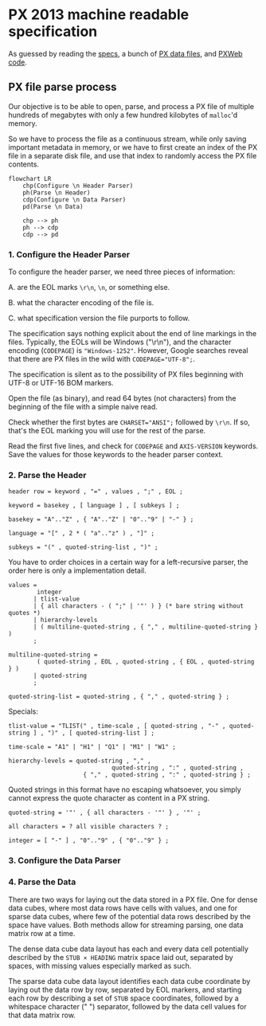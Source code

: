 # PX 2013 machine readable specification

As guessed by reading 
the [specs](https://www.scb.se/globalassets/vara-tjanster/px-programmen/px-file_format_specification_2013.pdf),
a bunch of [PX data files](https://github.com/search?q=AXIS-VERSION+KEYS+extension%3Apx&type=Code),
and [PXWeb code](https://github.com/statisticssweden/PCAxis.Core/blob/master/PCAxis.Core/Parsers/PXFileParser.vb).

## PX file parse process

Our objective is to be able to open, parse, and process a PX file of multiple 
hundreds of megabytes with only a few hundred kilobytes of `malloc`'d memory.

So we have to process the file as a continuous stream, while only saving important 
metadata in memory, or we have to first create an index of the PX file in a 
separate disk file, and use that index to randomly access the PX file contents.

```mermaid
flowchart LR
    chp(Configure \n Header Parser)
    ph(Parse \n Header)
    cdp(Configure \n Data Parser)
    pd(Parse \n Data)

    chp --> ph
    ph --> cdp
    cdp --> pd
```

### 1. Configure the Header Parser

To configure the header parser, we need three pieces of information:

A. are the EOL marks `\r\n`, `\n`, or something else.

B. what the character encoding of the file is.

C. what specification version the file purports to follow.

The specification says nothing explicit about the end of line markings in the files.
Typically, the EOLs will be Windows ("\r\n"), and the character encoding (`CODEPAGE`) is `"Windows-1252"`.
However, Google searches reveal that there are PX files in the wild with `CODEPAGE="UTF-8";`.

The specification is silent as to the possibility of PX files beginning with 
UTF-8 or UTF-16 BOM markers.

Open the file (as binary), and read 64 bytes (not characters) from the beginning 
of the file with a simple naive read.

Check whether the first bytes are `CHARSET="ANSI";` followed by `\r\n`. If so, 
that's the EOL marking you will use for the rest of the parse.

Read the first five lines, and check for `CODEPAGE` and `AXIS-VERSION` keywords. 
Save the values for those keywords to the header parser context.

### 2. Parse the Header

```ebnf
header row = keyword , "=" , values , ";" , EOL ;
```

```ebnf
keyword = basekey , [ language ] , [ subkeys ] ;

basekey = "A".."Z" , { "A".."Z" | "0".."9" | "-" } ;

language = "[" , 2 * ( "a".."z" ) , "]" ;

subkeys = "(" , quoted-string-list , ")" ;

```

You have to order choices in a certain way for a left-recursive parser,
the order here is only a implementation detail.

```ebnf
values =
        integer
       | tlist-value
       | { all characters - ( ";" | '"' ) } (* bare string without quotes *)
       | hierarchy-levels
       | ( multiline-quoted-string , { "," , multiline-quoted-string } )
       ;

multiline-quoted-string =
        ( quoted-string , EOL , quoted-string , { EOL , quoted-string } )
       | quoted-string
       ;

quoted-string-list = quoted-string , { "," , quoted-string } ;
```

Specials:

```ebnf
tlist-value = "TLIST(" , time-scale , [ quoted-string , "-" , quoted-string ] , ")" , [ quoted-string-list ] ;

time-scale = "A1" | "H1" | "Q1" | "M1" | "W1" ;

hierarchy-levels = quoted-string , "," , 
                             quoted-string , ":" , quoted-string ,
                     { "," , quoted-string , ":" , quoted-string } ;
```

Quoted strings in this format have no escaping whatsoever, you simply cannot express
the quote character as content in a PX string.

```ebnf
quoted-string = '"' , { all characters - '"' } , '"' ;

all characters = ? all visible characters ? ;

integer = [ "-" ] , "0".."9" , { "0".."9" } ;
```

### 3. Configure the Data Parser

### 4. Parse the Data

There are two ways for laying out the data stored in a PX file. One for dense 
data cubes, where most data rows have cells with values, and one for sparse 
data cubes, where few of the potential data rows described by the space have 
values. Both methods allow for streaming parsing, one data matrix row at a time.

The dense data cube data layout has each and every data cell potentially described 
by the `STUB × HEADING` matrix space laid out, separated by spaces, with missing 
values especially marked as such.

The sparse data cube data layout identifies each data cube coordinate by laying out
the data row by row, separated by EOL markers, and starting each row by describing 
a set of `STUB` space coordinates, followed by a whitespace character (" ") separator, 
followed by the data cell values for that data matrix row. 
